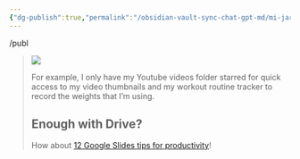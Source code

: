 ```yaml
---
{"dg-publish":true,"permalink":"/obsidian-vault-sync-chat-gpt-md/mi-jardin/","tags":["gardenEntry"],"noteIcon":"","created":"","updated":""}
---
```



/publ



> ![](https://www.jeffsu.org/content/images/2022/10/IMG_A0F5A04604D1-1.jpeg)
> 
> For example, I only have my Youtube videos folder starred for quick access to my video thumbnails and my workout routine tracker to record the weights that I’m using.
> 
> ## Enough with Drive?
> 
> How about [12 Google Slides tips for productivity](https://www.jeffsu.org/top-12-google-slides-tips-for-productivity/)!
